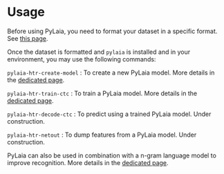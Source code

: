 # Usage

Before using PyLaia, you need to format your dataset in a specific format. See [this page](./datasets/index.md).

Once the dataset is formatted and `pylaia` is installed and in your environment, you may use the following commands:

`pylaia-htr-create-model`
: To create a new PyLaia model. More details in the [dedicated page](./initialization/index.md).

`pylaia-htr-train-ctc`
: To train a PyLaia model. More details in the [dedicated page](./training/index.md).

`pylaia-htr-decode-ctc`
: To predict using a trained PyLaia model. Under construction.

`pylaia-htr-netout`
: To dump features from a PyLaia model. Under construction.


PyLaia can also be used in combination with a n-gram language model to improve recognition. More details in the [dedicated page](./language_models/index.md).
